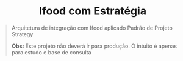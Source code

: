 <h1 align="center">Ifood com Estratégia</h1>

> Arquitetura de integração com Ifood aplicado Padrão de Projeto Strategy <br>
> 
> <b>Obs: </b> Este projeto não deverá ir para produção. O intuito é apenas para estudo e base de consulta


